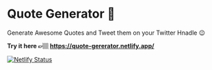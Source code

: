 # Quote Generator 🌟

Generate Awesome Quotes and Tweet them on your Twitter Hnadle 😉


**Try it here 👉🏼 https://quote-gererator.netlify.app/**

[![Netlify Status](https://api.netlify.com/api/v1/badges/5283a34d-62f4-46b9-9b8c-520c9500b959/deploy-status)](https://app.netlify.com/sites/quote-gererator/deploys)

